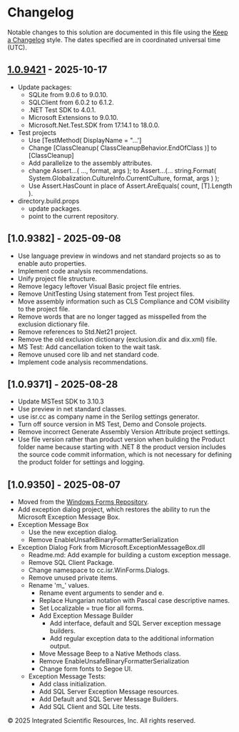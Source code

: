 # Changelog
Notable changes to this solution are documented in this file using the 
[Keep a Changelog] style. The dates specified are in coordinated universal time (UTC).

[1.0.9421]: https://github.com/ATECoder/dn.ui.exception.dialog.git

## [1.0.9421] - 2025-10-17
- Update packages:
  - SQLite from 9.0.6 to 9.0.10.
  - SQLClient from 6.0.2 to 6.1.2.
  - .NET Test SDK to 4.0.1.
  - Microsoft Extensions to 9.0.10.
  - Microsoft.Net.Test.SDK from 17.14.1 to 18.0.0.
- Test projects
  - Use [TestMethod( DisplayName = "...']
  - Change [ClassCleanup( ClassCleanupBehavior.EndOfClass )] to [ClassCleanup]
  - Add parallelize to the assembly attributes.
  - change Assert...( ..., format, args ); to Assert...(... string.Format( System.Globalization.CultureInfo.CurrentCulture, format, args ) );
  - Use Assert.HasCount<T> in place of Assert.AreEquals( count, [T].Length ).
- directory.build.props
  - update packages.
  - point to the current repository.

## [1.0.9382] - 2025-09-08
- Use language preview in windows and net standard projects so as to enable auto properties.
- Implement code analysis recommendations.
- Unify project file structure.
- Remove legacy leftover Visual Basic project file entries.
- Remove UnitTesting Using statement from Test project files.
- Move assembly information such as CLS Compliance and COM visibility to the project file.
- Remove words that are no longer tagged as misspelled from the exclusion dictionary file.
- Remove references to Std.Net21 project.
- Remove the old exclusion dictionary (exclusion.dix and dix.xml) file.
- MS Test: Add cancellation token to the wait task.
- Remove unused core lib and net standard code.
- Implement code analysis recommendations.

## [1.0.9371] - 2025-08-28
- Update MSTest SDK to 3.10.3
- Use preview in net standard classes.
- use isr.cc as company name in the Serilog settings generator.
- Turn off source version in MS Test, Demo and Console projects.
- Remove incorrect Generate Assembly Version Attribute project settings.
- Use file version rather than product version when building the Product folder name because starting with .NET 8 the product version includes the source code commit information, which is not necessary for defining the product folder for settings and logging.

## [1.0.9350] - 2025-08-07
- Moved from the [Windows Forms Repository].
- Add exception dialog project, which restores the ability to run the Microsoft Exception Message Box.
- Exception Message Box
  - Use the new exception dialog. 
  - Remove EnableUnsafeBinaryFormatterSerialization
- Exception Dialog Fork from Microsoft.ExceptionMessageBox.dll
  - Readme.md: Add example for building a custom exception message.
  - Remove SQL Client Package.
  - Change namespace to cc.isr.WinForms.Dialogs.
  - Remove unused private items.	
  - Rename 'm_' values.
	- Rename event arguments to sender and e. 
    - Replace Hungarian notation with Pascal case descriptive names.
    - Set Localizable = true fior all forms.
    - Add Exception Message Builder
	  - Add interface, default and SQL Server exception message builders.
	  - Add regular exception data to the additional information output.
    - Move Message Beep to a Native Methods class.
    - Remove EnableUnsafeBinaryFormatterSerialization
    - Change form fonts to Segoe UI.
  - Exception Message Tests:
    - Add class initialization.
	- Add SQL Server Exception Message resources.
	- Add Default and SQL Server Message Builders.
	- Add SQL Client and SQL Lite tests.

&copy; 2025 Integrated Scientific Resources, Inc. All rights reserved.

[Keep a Changelog]: https://keepachangelog.com/en/1.0.0/
[vs.ide]: https://bitbucket.org/davidhary/vs.ide.git
[SQL Exception Message]: https://msdn.microsoft.com/en-us/library/ms365274.aspx
[to do]: https://github.com/ATECoder/dn.ui.exception.dialog.git/src/todo.md
[Windows Forms Repository]: https://bitbucket.org/davidhary/dn.win.forms.git
